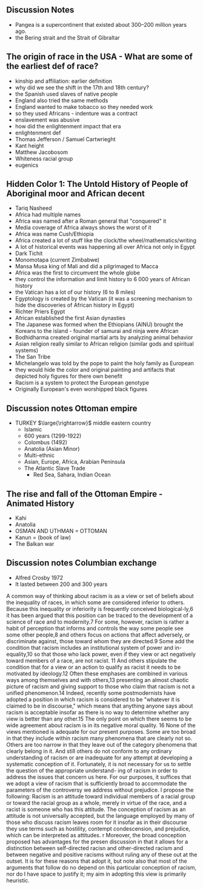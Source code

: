 ## Discussion Notes
- Pangea is a supercontinent that existed about 300–200 million years ago.
- the Bering strait and the Strait of Gibraltar 
## The origin of race in the USA - What are some of the earliest def of race? 
- kinship and affiliation: earlier definition 
- why did we see the shift in the 17th and 18th century?
- the Spanish used slaves of native people 
- England also tried the same methods 
- England wanted to make tobacco so they needed work 
- so they used Africans - indenture was a contract 
- enslavement was abusive 
- how did the enlightenment impact that era 
- enlightenment def 
- Thomas Jefferson / Samuel Cartwrieght 
- Kant height 
- Matthew Jacobosom 
- Whiteness racial group 
- eugenics

## Hidden Color 1: The Untold History of People of Aboriginal moor and African decent 
- Tariq Nasheed 
- Africa had multiple names 
- Africa was named after a Roman general that "conquered" it 
- Media coverage of Africa always shows the worst of it 
- Africa was name Cush/Ethiopia 
- Africa created a lot of stuff like the clock/the wheel/mathematics/writing 
- A lot of historical events was happening all over Africa not only in Egypt 
- Dark Tichit 
- Monomotapa (current Zimbabwe) 
- Mansa Musa king of Mali and did a pilgrimaged to Macca 
- Africa was the first to circumvent the whole globe 
- they control the information and limit history to 6 000 years of African history 
- the Vatican has a lot of our history (6 to 8 miles) 
- Egyptology is created by the Vatican (it was a screening mechanism to hide the discoveries of African history in Egypt) 
- Richter Priers Egypt 
- African established the first Asian dynasties 
- The Japanese was formed when the Ethiopians (AINU) brought the Koreans to the island - founder of samurai and ninja were African 
- Bodhidharma created original martial arts by analyzing animal behavior 
- Asian religion really similar to African religion (similar gods and spiritual systems) 
- The San Tribe 
- Michelangelo was told by the pope to paint the holy family as European 
- they would hide the color and original painting and artifacts that depicted holy figures for there own benefit 
- Racism is a system to protect the European genotype 
- Originally European's even worshipped black figures
  

## Discussion notes Ottoman empire
- TURKEY  $\large{\rightarrow}$  middle eastern country
	- Islamic
	- 600 years (1299-1922)
	- Colombus (1492)
	- Anatolia (Asian Minor)
	- Multi-ethnic
	- Asian, Europe, Africa, Arabian Peninsula
	- The Atlantic Slave Trade
		 - Red Sea, Sahara, Indian Ocean

## The rise and fall of the Ottoman Empire - Animated History
- Kahi
- Anatolia
- OSMAN AND UTHMAN = OTTOMAN
- Kanun = (book of law)
- The Balkan war

## Discussion notes Columbian exchange
- Alfred Crosby 1972
- It lasted between 200 and 300 years



A common way of thinking about racism is as a view or set of beliefs about the inequality of races, in which some are considered inferior to others. Because this inequality or inferiority is frequently conceived biological-ly,6 it has been argued that this position can be traced to the development of a science of race and to modernity.7 For some, however, racism is rather
a habit of perception that informs and controls the way some people see
some other people,8 and others focus on actions that affect adversely, or
discriminate against, those toward whom they are directed.9 Some add the
condition that racism includes an institutional system of power and in-
equality,10 so that those who lack power, even if they view or act
negatively toward members of a race, are not racist. 11 And others stipulate
the condition that for a view or an action to qualify as racist it needs to be
motivated by ideology.12 Often these emphases are combined in various
ways among themselves and with others,13 presenting an almost chaotic
picture of racism and giving support to those who claim that racism is not
a unified phenomenon.14 Indeed, recently some postmodernists have
adopted a position in which racism is considered to be "whatever it is
claimed to be in discourse," which means that anything anyone says about
racism is acceptable insofar as there is no way to determine whether any
view is better than any other.15 The only point on which there seems to be
wide agreement about racism is in its negative moral quality. 16
None of the views mentioned is adequate for our present purposes.
Some are too broad in that they include within racism many phenomena
that are clearly not so. Others are too narrow in that they leave out of the
category phenomena that clearly belong in it. And still others do not
conform to any ordinary understanding of racism or are inadequate for
any attempt at developing a systematic conception of it. Fortunately, it is
not necessary for us to settle the question of the appropriate understand-
ing of racism in order to address the issues that concern us here. For our
purposes, it suffices that we adopt a view of racism that is sufficiently
broad to accommodate the parameters of the controversy we address
without prejudice. I propose the following:
Racism is an attitude toward individual members of a racial group or
toward the racial group as a whole, merely in virtue of the race, and a
racist is someone who has this attitude.
The conception of racism as an attitude is not universally accepted, but
the language employed by many of those who discuss racism leaves room for it insofar as in their discourse they use terms such as hostility, contempt
condescension, and prejudice, which can be interpreted as attitudes. r
Moreover, the broad conception proposed has advantages for the presen
discussion in that it allows for a distinction between self-directed racisn
and other-directed racism and between negative and positive racisms
without ruling any of these out at the outset. It is for these reasons that
adopt it, but note also that most of the arguments that follow do no
depend on this particular conception of racism, nor do I have space
to justify it; my aim in adopting this view is primarily heuristic.